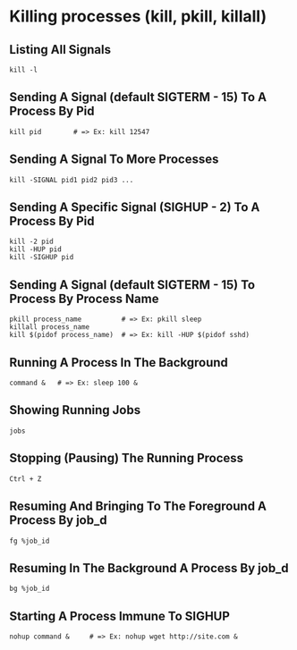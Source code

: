 # Killing processes (kill, pkill, killall)

## Listing All Signals

```
kill -l
```

## Sending A Signal (default SIGTERM - 15) To A Process By Pid
``` 
kill pid        # => Ex: kill 12547
```

## Sending A Signal To More Processes

```
kill -SIGNAL pid1 pid2 pid3 ...
```

## Sending A Specific Signal (SIGHUP - 2) To A Process By Pid

```
kill -2 pid
kill -HUP pid
kill -SIGHUP pid
```

## Sending A Signal (default SIGTERM - 15) To Process By Process Name

```
pkill process_name          # => Ex: pkill sleep
killall process_name
kill $(pidof process_name)  # => Ex: kill -HUP $(pidof sshd)
```

## Running A Process In The Background

```
command &   # => Ex: sleep 100 &
```

## Showing Running Jobs

```
jobs
```

## Stopping (Pausing) The Running Process

```
Ctrl + Z
```

## Resuming And Bringing To The Foreground A Process By job_d

```
fg %job_id
```

## Resuming In The Background A Process By job_d

```
bg %job_id
```

## Starting A Process Immune To SIGHUP

```
nohup command &     # => Ex: nohup wget http://site.com &
```